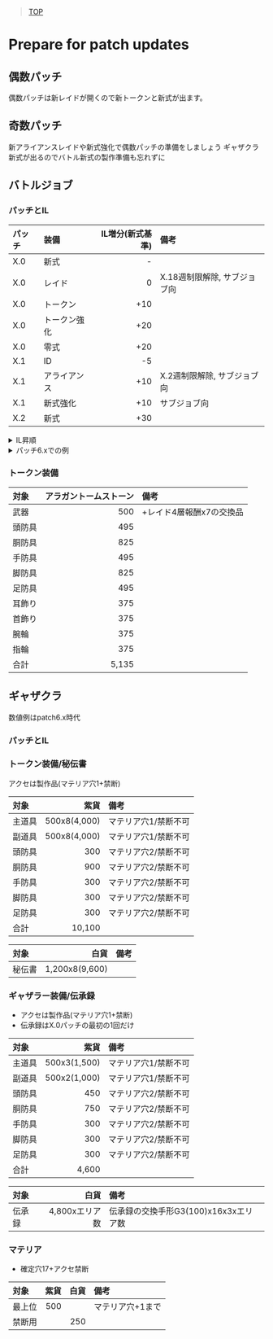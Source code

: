 > [TOP](../README.md)

# Prepare for patch updates

## 偶数パッチ

偶数パッチは新レイドが開くので新トークンと新式が出ます。

## 奇数パッチ

新アライアンスレイドや新式強化で偶数パッチの準備をしましょう
ギャザクラ新式が出るのでバトル新式の製作準備も忘れずに

## バトルジョブ

### パッチとIL

|パッチ|装備|IL増分(新式基準)|備考|
|:---|:---|---:|:---|
|X.0|新式|-|
|X.0|レイド|0|X.18週制限解除, サブジョブ向|
|X.0|トークン|+10|
|X.0|トークン強化|+20|
|X.0|零式|+20|
|X.1|ID|-5|
|X.1|アライアンス|+10|X.2週制限解除, サブジョブ向|
|X.1|新式強化|+10|サブジョブ向|
|X.2|新式|+30|

<details>
<summary>IL昇順</summary>

|パッチ|装備|IL増分(新式基準)|備考|
|:---|:---|---:|:---|
|X.1|ID|-5|
|X.0|新式|-|
|X.0|レイド|0|X.18週制限解除, サブジョブ向|
|X.0|トークン|+10|
|X.1|アライアンス|+10|X.2週制限解除, サブジョブ向|
|X.1|新式強化|+10|サブジョブ向|
|X.0|トークン強化|+20|
|X.0|零式|+20|
|X.2|新式|+30|
</details>

<details>
<summary>パッチ6.xでの例</summary>

|パッチ|装備|IL|IL増分(新式基準)|備考|
|:---|:---|---:|---:|:---|
|6.0|新式|580|-|
|6.0|レイド|580|0|6.18週制限解除, サブジョブ向|
|6.05|トークン:天文|590|+10|
|6.05|トークン:天文強化|600|+20|
|6.05|零式|600|+20|
|6.1|ID|575|-5|
|6.1|アライアンス|590|+10|6.2週制限解除, サブジョブ向|
|6.1|新式強化|590|+10|サブジョブ向|
|6.2|ID|595|+15|
|6.2|新式|610|-|
|6.2|レイド|610|0|6.38週制限解除, サブジョブ向|
|6.2|トークン:因果|620|+10|
|6.2|トークン:因果強化|630|+20|
|6.2|零式|630|+20|
|6.3|ID|605|-5|
|6.3|アライアンス|620|+10|6.4週制限解除, サブジョブ向|
|6.3|新式強化|620|+10|サブジョブ向|
|6.4|ID|625|-5|
|6.4|新式|640|-|
|6.4|レイド|640|0|6.58週制限解除, サブジョブ向|
|6.4|トークン:神曲|650|+10|
|6.4|トークン:神曲強化|660|+20|
|6.4|零式|660|+20|
|6.5|ID|635|-5|
|6.5|アライアンス|650|+10|6.58週制限解除, サブジョブ向|
|6.5|新式強化|650|+10|サブジョブ向|

</details>

### トークン装備

|対象|アラガントームストーン|備考|
|:---|---:|:---|
|武器|500|+レイド4層報酬x7の交換品
|頭防具|495|
|胴防具|825|
|手防具|495|
|脚防具|825|
|足防具|495|
|耳飾り|375|
|首飾り|375|
|腕輪|375|
|指輪|375|
|合計|5,135|

## ギャザクラ

数値例はpatch6.x時代

### パッチとIL

### トークン装備/秘伝書

アクセは製作品(マテリア穴1+禁断)

|対象|紫貨|備考|
|:---|---:|:---|
|主道具|500x8(4,000)|マテリア穴1/禁断不可|
|副道具|500x8(4,000)|マテリア穴1/禁断不可|
|頭防具|300|マテリア穴2/禁断不可|
|胴防具|900|マテリア穴2/禁断不可|
|手防具|300|マテリア穴2/禁断不可|
|脚防具|300|マテリア穴2/禁断不可|
|足防具|300|マテリア穴2/禁断不可|
|合計|10,100|

|対象|白貨|備考|
|:---|---:|:---|
|秘伝書|1,200x8(9,600)|

### ギャザラー装備/伝承録

- アクセは製作品(マテリア穴1+禁断)
- 伝承録はX.0パッチの最初の1回だけ

|対象|紫貨|備考|
|:---|---:|:---|
|主道具|500x3(1,500)|マテリア穴1/禁断不可|
|副道具|500x2(1,000)|マテリア穴1/禁断不可|
|頭防具|450|マテリア穴2/禁断不可|
|胴防具|750|マテリア穴2/禁断不可|
|手防具|300|マテリア穴2/禁断不可|
|脚防具|300|マテリア穴2/禁断不可|
|足防具|300|マテリア穴2/禁断不可|
|合計|4,600|

|対象|白貨|備考|
|:---|---:|:---|
|伝承録|4,800xエリア数|伝承録の交換手形G3(100)x16x3xエリア数|

### マテリア

- 確定穴17+アクセ禁断

|対象|紫貨|白貨|備考|
|:---|---:|---:|:---|
|最上位|500||マテリア穴+1まで|
|禁断用||250|
